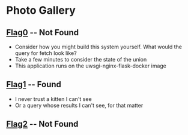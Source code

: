 # Photo Gallery

## [Flag0](./flag0) -- Not Found

- Consider how you might build this system yourself. What would the query for fetch look like?
- Take a few minutes to consider the state of the union
- This application runs on the uwsgi-nginx-flask-docker image

## [Flag1](./flag1) -- Found

- I never trust a kitten I can't see
- Or a query whose results I can't see, for that matter

## [Flag2](./flag2) -- Not Found
